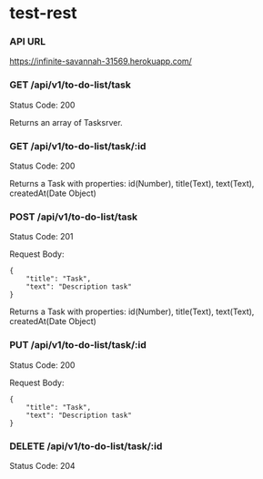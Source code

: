 # test-rest
### API URL
https://infinite-savannah-31569.herokuapp.com/

### GET /api/v1/to-do-list/task

Status Code: 200

Returns an array of Tasksrver.


### GET /api/v1/to-do-list/task/:id

Status Code: 200

Returns a Task with properties: id(Number), title(Text), text(Text), createdAt(Date Object)

### POST /api/v1/to-do-list/task

Status Code: 201

Request Body:
```
{
	"title": "Task",
	"text": "Description task"
}
```

Returns a Task with properties: id(Number), title(Text), text(Text), createdAt(Date Object)

### PUT /api/v1/to-do-list/task/:id

Status Code: 200

Request Body:

```
{
	"title": "Task",
	"text": "Description task"
}
```

### DELETE /api/v1/to-do-list/task/:id

Status Code: 204
